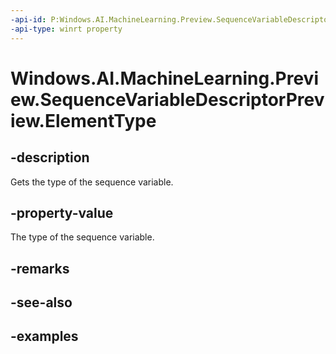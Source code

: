 ```yaml
---
-api-id: P:Windows.AI.MachineLearning.Preview.SequenceVariableDescriptorPreview.ElementType
-api-type: winrt property
---
```


<!-- Property syntax.
public ILearningModelVariableDescriptorPreview ElementType { get; }
-->

# Windows.AI.MachineLearning.Preview.SequenceVariableDescriptorPreview.ElementType

## -description
Gets the type of the sequence variable.

## -property-value
The type of the sequence variable.

## -remarks

## -see-also

## -examples

